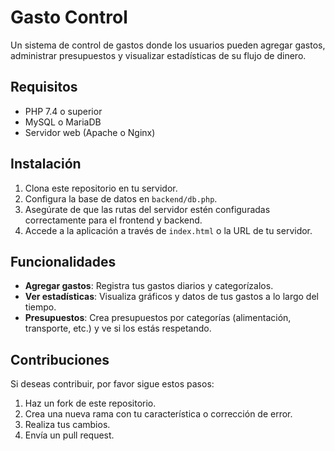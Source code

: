 # Gasto Control

Un sistema de control de gastos donde los usuarios pueden agregar gastos, administrar presupuestos y visualizar estadísticas de su flujo de dinero.

## Requisitos
- PHP 7.4 o superior
- MySQL o MariaDB
- Servidor web (Apache o Nginx)

## Instalación
1. Clona este repositorio en tu servidor.
2. Configura la base de datos en `backend/db.php`.
3. Asegúrate de que las rutas del servidor estén configuradas correctamente para el frontend y backend.
4. Accede a la aplicación a través de `index.html` o la URL de tu servidor.

## Funcionalidades
- **Agregar gastos**: Registra tus gastos diarios y categorízalos.
- **Ver estadísticas**: Visualiza gráficos y datos de tus gastos a lo largo del tiempo.
- **Presupuestos**: Crea presupuestos por categorías (alimentación, transporte, etc.) y ve si los estás respetando.

## Contribuciones
Si deseas contribuir, por favor sigue estos pasos:
1. Haz un fork de este repositorio.
2. Crea una nueva rama con tu característica o corrección de error.
3. Realiza tus cambios.
4. Envía un pull request.